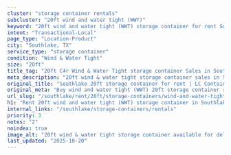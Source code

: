 ```yaml
---
cluster: "storage container rentals"
subcluster: "20ft wind and water tight (WWT)"
keyword: "20ft wind and water tight (WWT) storage container for rent Southlake, TX"
intent: "Transactional-Local"
page_type: "Location-Product"
city: "Southlake, TX"
service_type: "storage container"
condition: "Wind & Water Tight"
size: "20ft"
title_tag: "20ft C4r Wind & Water Tight storage container Sales in Southlake | LC Container"
meta_description: "20ft wind & water tight storage container sales in Southlake. Fast delivery, competitive pricing. Serving storage containers area. Quote ID: 1XV. Call (214) 524-4168 for your free quote today."
original_title: "Southlake 20ft storage container for rent | LC Container"
original_meta: "Buy wind and water tight (WWT) 20ft storage container rent with local delivery in Southlake, TX. LC Container — local Since 2003. Request a fast quote today."
url_slug: "/southlake/rent/20ft/storage-containers/wind-and-water-tight-wwt"
h1: "Rent 20ft wind and water tight (WWT) storage container in Southlake"
internal_links: "/southlake/storage-containers/rentals"
priority: 3
notes: "2"
noindex: true
image_alt: "20ft wind & water tight storage container available for delivery in Southlake"
last_updated: "2025-10-20"
---
```


<!-- TODO: Add unique city/inventory copy, images, and internal links here. -->
